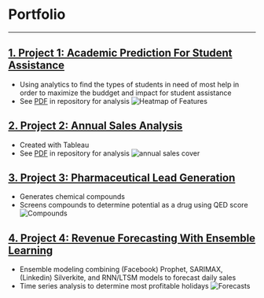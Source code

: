 # Portfolio
<hr>

## [1. Project 1: Academic Prediction For Student Assistance](https://github.com/Andyn201/Academics-Modeling)
- Using analytics to find the types of students in need of most help in order to maximize the buddget and impact for student assistance
- See [PDF](https://github.com/Andyn201/Academics-Modeling/blob/main/Modeling%20Academic%20Success.pdf) in repository for analysis
![Heatmap of Features](https://imagedelivery.net/K5TI-EHerRDIgbgGIcCsuw/155cb415-e7cd-46c1-c4ef-0dd282c11500/public)

## [2. Project 2: Annual Sales Analysis](https://github.com/Andyn201/Sales-Analysis/tree/main)
- Created with Tableau
- See [PDF](https://github.com/Andyn201/Sales-Analysis/blob/main/Sales_Analysis_Project.pdf) in repository for analysis
![annual sales cover](https://imagedelivery.net/K5TI-EHerRDIgbgGIcCsuw/1f86366f-7272-453f-f620-c3fcd42bd100/public)

## [3. Project 3: Pharmaceutical Lead Generation](https://github.com/Andyn201/Pharmaceutical-Lead-Generation)
- Generates chemical compounds
- Screens compounds to determine potential as a drug using QED score
![Compounds](https://imagedelivery.net/K5TI-EHerRDIgbgGIcCsuw/d120f204-dd71-4474-b56a-396e7ccb2d00/public)

## [4. Project 4: Revenue Forecasting With Ensemble Learning](https://github.com/Andyn201/Revenue-Forecasting)
- Ensemble modeling combining (Facebook) Prophet, SARIMAX, (Linkedin) Silverkite, and RNN/LTSM models to forecast daily sales
- Time series analysis to determine most profitable holidays
![Forecasts](https://imagedelivery.net/K5TI-EHerRDIgbgGIcCsuw/8577b780-dd43-4780-a6f1-0341ad39a800/public)



